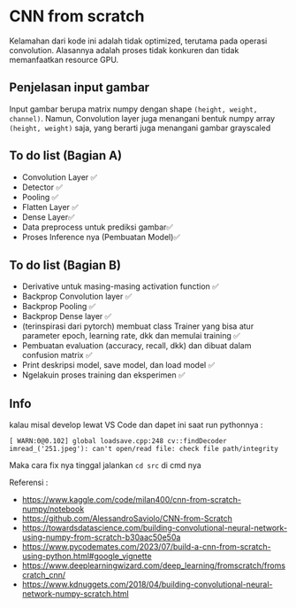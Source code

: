 # CNN from scratch

Kelamahan dari kode ini adalah tidak optimized, terutama pada operasi convolution. Alasannya adalah proses tidak konkuren dan tidak memanfaatkan resource GPU.

## Penjelasan input gambar
Input gambar berupa matrix numpy dengan shape `(height, weight, channel)`. Namun, Convolution layer juga menangani bentuk numpy array `(height, weight)` saja, yang berarti juga menangani gambar grayscaled

## To do list (Bagian A)
- Convolution Layer ✅
- Detector ✅
- Pooling ✅
- Flatten Layer ✅
- Dense Layer✅
- Data preprocess untuk prediksi gambar✅
- Proses Inference nya (Pembuatan Model)✅

## To do list (Bagian B)
- Derivative untuk masing-masing activation function ✅
- Backprop Convolution layer ✅
- Backprop Pooling ✅
- Backprop Dense layer ✅
- (terinspirasi dari pytorch) membuat class Trainer yang bisa atur parameter epoch, learning rate, dkk dan memulai training ✅
- Pembuatan evaluation (accuracy, recall, dkk) dan dibuat dalam confusion matrix ✅
- Print deskripsi model, save model, dan load model ✅
- Ngelakuin proses training dan eksperimen ✅

## Info
kalau misal develop lewat VS Code dan dapet ini saat run pythonnya :
```
[ WARN:0@0.102] global loadsave.cpp:248 cv::findDecoder imread_('251.jpeg'): can't open/read file: check file path/integrity
```
Maka cara fix nya tinggal jalankan `cd src` di cmd nya

Referensi : 
- https://www.kaggle.com/code/milan400/cnn-from-scratch-numpy/notebook
- https://github.com/AlessandroSaviolo/CNN-from-Scratch
- https://towardsdatascience.com/building-convolutional-neural-network-using-numpy-from-scratch-b30aac50e50a
- https://www.pycodemates.com/2023/07/build-a-cnn-from-scratch-using-python.html#google_vignette
- https://www.deeplearningwizard.com/deep_learning/fromscratch/fromscratch_cnn/
- https://www.kdnuggets.com/2018/04/building-convolutional-neural-network-numpy-scratch.html
